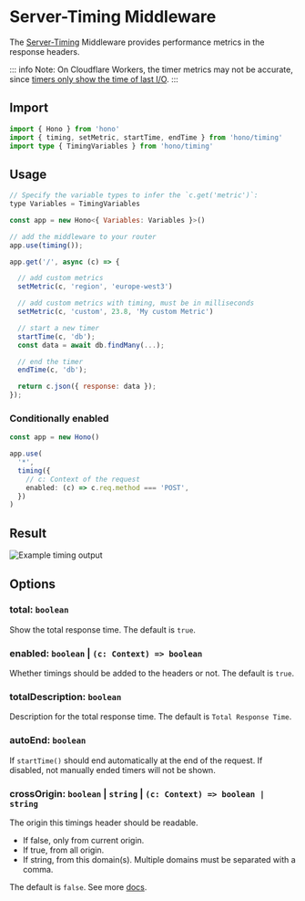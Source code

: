 # Server-Timing Middleware

The [Server-Timing](https://developer.mozilla.org/en-US/docs/Web/HTTP/Headers/Server-Timing) Middleware provides
performance metrics in the response headers.

::: info
Note: On Cloudflare Workers, the timer metrics may not be accurate,
since [timers only show the time of last I/O](https://developers.cloudflare.com/workers/learning/security-model/#step-1-disallow-timers-and-multi-threading).
:::

## Import

```ts [npm]
import { Hono } from 'hono'
import { timing, setMetric, startTime, endTime } from 'hono/timing'
import type { TimingVariables } from 'hono/timing'
```

## Usage

```js
// Specify the variable types to infer the `c.get('metric')`:
type Variables = TimingVariables

const app = new Hono<{ Variables: Variables }>()

// add the middleware to your router
app.use(timing());

app.get('/', async (c) => {

  // add custom metrics
  setMetric(c, 'region', 'europe-west3')

  // add custom metrics with timing, must be in milliseconds
  setMetric(c, 'custom', 23.8, 'My custom Metric')

  // start a new timer
  startTime(c, 'db');
  const data = await db.findMany(...);

  // end the timer
  endTime(c, 'db');

  return c.json({ response: data });
});
```

### Conditionally enabled

```ts
const app = new Hono()

app.use(
  '*',
  timing({
    // c: Context of the request
    enabled: (c) => c.req.method === 'POST',
  })
)
```

## Result

![Example timing output](/images/timing-example.png)

## Options

### <Badge type="info" text="optional" /> total: `boolean`

Show the total response time. The default is `true`.

### <Badge type="info" text="optional" /> enabled: `boolean` | `(c: Context) => boolean`

Whether timings should be added to the headers or not. The default is `true`.

### <Badge type="info" text="optional" /> totalDescription: `boolean`

Description for the total response time. The default is `Total Response Time`.

### <Badge type="info" text="optional" /> autoEnd: `boolean`

If `startTime()` should end automatically at the end of the request.
If disabled, not manually ended timers will not be shown.

### <Badge type="info" text="optional" /> crossOrigin: `boolean` | `string` | `(c: Context) => boolean | string`

The origin this timings header should be readable.

- If false, only from current origin.
- If true, from all origin.
- If string, from this domain(s). Multiple domains must be separated with a comma.

The default is `false`. See more [docs](https://developer.mozilla.org/en-US/docs/Web/HTTP/Headers/Timing-Allow-Origin).
